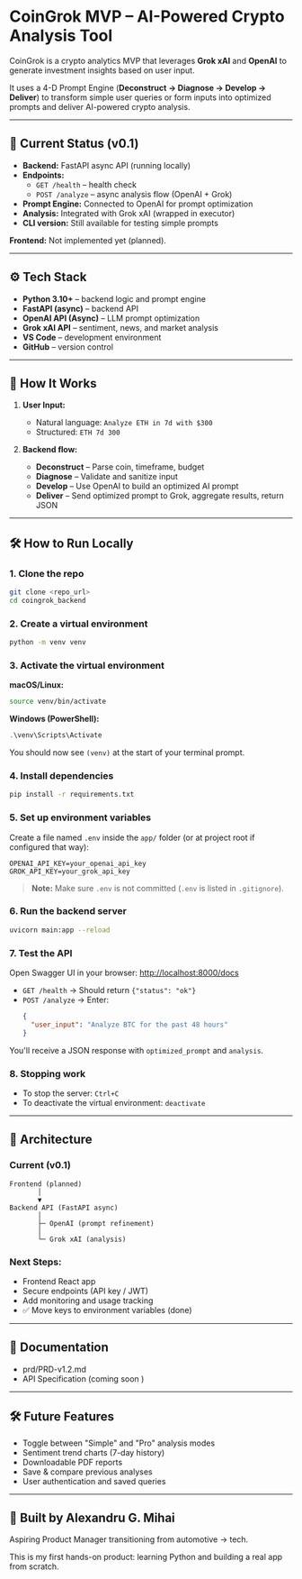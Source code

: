 # CoinGrok MVP – AI-Powered Crypto Analysis Tool

CoinGrok is a crypto analytics MVP that leverages **Grok xAI** and **OpenAI** to generate investment insights based on user input.

It uses a 4-D Prompt Engine (**Deconstruct → Diagnose → Develop → Deliver**) to transform simple user queries or form inputs into optimized prompts and deliver AI-powered crypto analysis.

---

## 🚀 Current Status (v0.1)

- **Backend:** FastAPI async API (running locally)
- **Endpoints:**
  - `GET /health` – health check
  - `POST /analyze` – async analysis flow (OpenAI + Grok)
- **Prompt Engine:** Connected to OpenAI for prompt optimization
- **Analysis:** Integrated with Grok xAI (wrapped in executor)
- **CLI version:** Still available for testing simple prompts

**Frontend:** Not implemented yet (planned).

---

## ⚙️ Tech Stack

- **Python 3.10+** – backend logic and prompt engine
- **FastAPI (async)** – backend API
- **OpenAI API (Async)** – LLM prompt optimization
- **Grok xAI API** – sentiment, news, and market analysis
- **VS Code** – development environment
- **GitHub** – version control

---

## 🔄 How It Works

1. **User Input:**
   - Natural language: `Analyze ETH in 7d with $300`
   - Structured: `ETH 7d 300`

2. **Backend flow:**
   - **Deconstruct** – Parse coin, timeframe, budget
   - **Diagnose** – Validate and sanitize input
   - **Develop** – Use OpenAI to build an optimized AI prompt
   - **Deliver** – Send optimized prompt to Grok, aggregate results, return JSON

---

## 🛠️ How to Run Locally

### 1. Clone the repo
```bash
git clone <repo_url>
cd coingrok_backend
```

### 2. Create a virtual environment
```bash
python -m venv venv
```

### 3. Activate the virtual environment

**macOS/Linux:**
```bash
source venv/bin/activate
```

**Windows (PowerShell):**
```powershell
.\venv\Scripts\Activate
```

You should now see `(venv)` at the start of your terminal prompt.

### 4. Install dependencies
```bash
pip install -r requirements.txt
```

### 5. Set up environment variables

Create a file named `.env` inside the `app/` folder (or at project root if configured that way):

```env
OPENAI_API_KEY=your_openai_api_key
GROK_API_KEY=your_grok_api_key
```

> **Note:** Make sure `.env` is not committed (`.env` is listed in `.gitignore`).

### 6. Run the backend server
```bash
uvicorn main:app --reload
```

### 7. Test the API

Open Swagger UI in your browser: [http://localhost:8000/docs](http://localhost:8000/docs)

- `GET /health` → Should return `{"status": "ok"}`
- `POST /analyze` → Enter:
  ```json
  {
    "user_input": "Analyze BTC for the past 48 hours"
  }
  ```

You'll receive a JSON response with `optimized_prompt` and `analysis`.

### 8. Stopping work

- To stop the server: `Ctrl+C`
- To deactivate the virtual environment: `deactivate`

---

## 📂 Architecture

### Current (v0.1)
```
Frontend (planned)
       │
       ▼
Backend API (FastAPI async)
       │
       ├─ OpenAI (prompt refinement)
       │
       └─ Grok xAI (analysis)
```

### Next Steps:
- Frontend React app
- Secure endpoints (API key / JWT)
- Add monitoring and usage tracking
- ✅ Move keys to environment variables (done)

---

## 📄 Documentation

- prd/PRD-v1.2.md
- API Specification (coming soon )

---

## 🛠️ Future Features

- Toggle between "Simple" and "Pro" analysis modes
- Sentiment trend charts (7-day history)
- Downloadable PDF reports
- Save & compare previous analyses
- User authentication and saved queries

---

## 👤 Built by Alexandru G. Mihai

Aspiring Product Manager transitioning from automotive → tech.

This is my first hands-on product: learning Python and building a real app from scratch.
